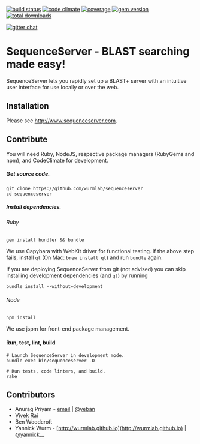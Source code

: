 [![build status](https://secure.travis-ci.org/wurmlab/sequenceserver.png?branch=master)](https://travis-ci.org/wurmlab/sequenceserver)
[![code climate](https://codeclimate.com/github/wurmlab/sequenceserver/badges/gpa.svg)](https://codeclimate.com/github/wurmlab/sequenceserver)
[![coverage](https://codeclimate.com/github/wurmlab/sequenceserver/badges/coverage.svg)](https://codeclimate.com/github/wurmlab/sequenceserver)
[![gem version](https://badge.fury.io/rb/sequenceserver.svg)](http://rubygems.org/gems/sequenceserver)
[![total downloads](http://ruby-gem-downloads-badge.herokuapp.com/sequenceserver?type=total&color=brightgreen)](http://rubygems.org/gems/sequenceserver)

[![gitter chat](https://badges.gitter.im/gitterHQ/gitter.png)](https://gitter.im/wurmlab/sequenceserver)

# SequenceServer - BLAST searching made easy!

SequenceServer lets you rapidly set up a BLAST+ server with an intuitive user
interface for use locally or over the web.

## Installation

Please see http://www.sequenceserver.com.

## Contribute

You will need Ruby, NodeJS, respective package managers (RubyGems and npm), and
CodeClimate for development.

##### Get source code.
```
git clone https://github.com/wurmlab/sequenceserver
cd sequenceserver
```

##### Install dependencies.
###### Ruby
```
gem install bundler && bundle
```

We use Capybara with WebKit driver for functional testing. If the above step
fails, install `qt` (On Mac: `brew install qt`) and run `bundle` again.

If you are deploying SequenceServer from git (not advised) you can skip
installing development dependencies (and `qt`) by running

    bundle install --without=development

###### Node
```
npm install
```

We use jspm for front-end package management.

#### Run, test, lint, build
```
# Launch SequenceServer in development mode.
bundle exec bin/sequenceserver -D

# Run tests, code linters, and build.
rake
```

## Contributors

* Anurag Priyam - [email](mailto:anurag08priyam@gmail.com) | [@yeban](//twitter.com/yeban)
* [Vivek Rai](http://vivekiitkgp.github.io/)
* Ben Woodcroft
* Yannick Wurm  - [http://wurmlab.github.io](http://wurmlab.github.io) |
  [@yannick__](//twitter.com/yannick__)
